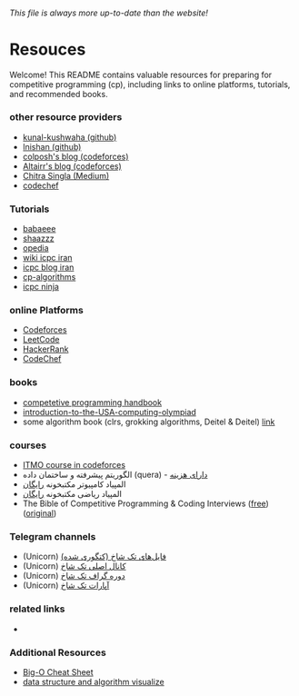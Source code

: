 ###### This file is always more up-to-date than the website!

# Resouces

Welcome! This README contains valuable resources for preparing for competitive programming (cp), including links to online platforms, tutorials, and recommended books.

### other resource providers
* [kunal-kushwaha (github)](https://github.com/kunal-kushwaha/Competitive-Programming-Resources)
* [lnishan (github)](https://github.com/lnishan/awesome-competitive-programming)
* [colposh's blog (codeforces)](https://codeforces.com/blog/entry/109430)
* [Altairr's blog (codeforces)](https://codeforces.com/blog/entry/111622)
* [Chitra Singla (Medium)](https://medium.com/codess-cafe/the-ultimate-guide-to-competitive-programming-7bde37b70f45)
* [codechef](https://www.codechef.com/resources-for-competitive-programming)

### Tutorials
* [babaeee](https://babaeee.ir/)
* [shaazzz](https://shaazzz.ir/)
* [opedia](https://opedia.ir/)
* [wiki icpc iran](https://wiki.icpc.ir/)
* [icpc blog iran](https://icpc.blog.ir/)
* [cp-algorithms](https://cp-algorithms.com/)
* [icpc ninja](https://icpc.ninja/)

### online Platforms
* [Codeforces](https://codeforces.com/)
* [LeetCode](https://leetcode.com/)
* [HackerRank](https://www.hackerrank.com/)
* [CodeChef](https://www.codechef.com/)

### books
* [competetive programming handbook](https://github.com/ctrl-alt-Defeat-icpc/resource/releases/download/dl/cp-handbook.pdf)
* [introduction-to-the-USA-computing-olympiad](https://github.com/ctrl-alt-Defeat-icpc/resource/releases/download/dl/introduction-to-the-USA-computing-olympiad.pdf)
* some algorithm book (clrs, grokking algorithms, Deitel & Deitel) [link](https://github.com/EnAnsari/algorithm-hsu#%D8%AF%D8%A7%D9%86%D9%84%D9%88%D8%AF-%D8%A8%D8%A7%DA%A9%D8%B3-%DA%A9%D8%AA%D8%A7%D8%A8)

### courses
* [ITMO course in codeforces](https://codeforces.com/edu/course/2)
* الگوریتم پیشرفته و ساختمان داده (quera) - [دارای هزینه](https://quera.org/college/landpage/3016/data-structures-and-algorithmic-thinking)
* المپیاد کامپیوتر مکتبخونه [رایگان](https://maktabkhooneh.org/learn/computer/)
* المپیاد ریاضی مکتبخونه [رایگان](https://maktabkhooneh.org/learn/olympic-math/)
* The Bible of Competitive Programming & Coding Interviews ([free](https://downloadly.ir/elearning/video-tutorials/the-bible-of-competitive-programming-coding-interviews-2/)) ([original](https://www.udemy.com/course/the-bible-of-algorithms-and-interview-questions/?couponCode=LEARNNOWPLANS))
  
### Telegram channels
* (Unicorn) [فایل‌های تک شاخ (کتگوری شده)](https://t.me/OlyTakShakh_gp)
* (Unicorn) [کانال اصلی تک شاخ](https://t.me/OlyTakShakh)
* (Unicorn) [دوره گراف تک شاخ](https://t.me/OlyTakShakhGraph)
* (Unicorn) [آپارات تک شاخ](https://www.aparat.com/OlyTakShakh)

### related links
* []()

### Additional Resources
* [Big-O Cheat Sheet](https://www.bigocheatsheet.com/)
* [data structure and algorithm visualize](https://visualgo.net/en)
